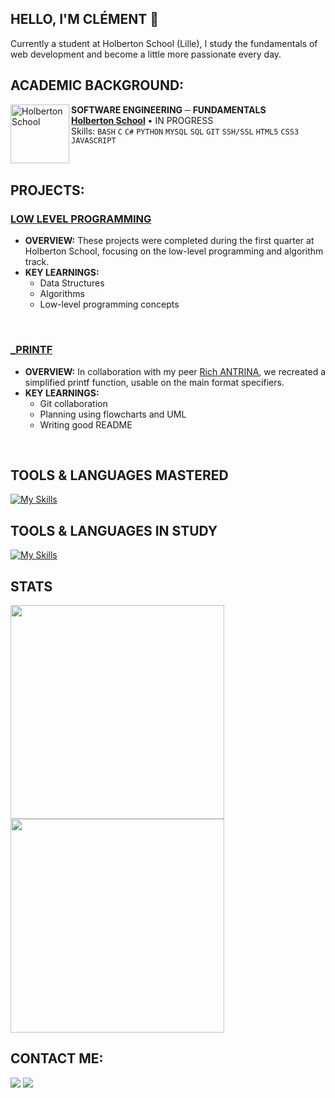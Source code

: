 ## HELLO, I'M CLÉMENT 👋 

Currently a student at Holberton School (Lille), I study the fundamentals of web development and become a little more passionate every day.
<br>

## ACADEMIC BACKGROUND:
[<img align="left" height="94px" width="94px" alt="Holberton School" src="https://blog.holbertonschool.com/wp-content/uploads/2019/04/instagram_feed180.jpg"/>](https://www.holbertonschool.fr/)
**SOFTWARE ENGINEERING ─ FUNDAMENTALS** \
[**Holberton School**](https://www.holbertonschool.fr/) • IN PROGRESS \
Skills: `BASH` `C` `C#` `PYTHON` `MYSQL` `SQL` `GIT` `SSH/SSL` `HTML5` `CSS3` `JAVASCRIPT` 

<br clear="left"/>

## PROJECTS:

### [LOW LEVEL PROGRAMMING](https://github.com/CLMNTDFR/holbertonschool-low_level_programming)

- **OVERVIEW:** 
These projects were completed during the first quarter at Holberton School, focusing on the low-level programming and algorithm track. 
- **KEY LEARNINGS:** 
  - Data Structures
  - Algorithms
  - Low-level programming concepts
<br>

 ### [_PRINTF](https://github.com/CLMNTDFR/holbertonschool-printf)

- **OVERVIEW:** 
In collaboration with my peer [Rich ANTRINA](https://github.com/antrinarich), we recreated a simplified printf function, usable on the main format specifiers.
- **KEY LEARNINGS:** 
  - Git collaboration
  - Planning using flowcharts and UML
  - Writing good README
<br>

## TOOLS & LANGUAGES MASTERED
[![My Skills](https://skillicons.dev/icons?i=bash,vscode,emacs,vim,git,github,windows,photoshop,discord)](https://skillicons.dev)
<br>

## TOOLS & LANGUAGES IN STUDY
[![My Skills](https://skillicons.dev/icons?i=c,cs,python,html,css,js,docker,linux,ubuntu)](https://skillicons.dev)
<br>

## STATS
  <img width="342" src="https://github-readme-stats.vercel.app/api?username=CLMNTDFR&show_icons=true&theme=prussian&rank_icon=github">
  <img width="342" src="https://github-readme-stats.vercel.app/api/top-langs/?username=CLMNTDFR&size_weight=0.5&count_weight=0.5&layout=compact&theme=prussian">
  <br>


## CONTACT ME:
<div>
<a href = "mailto: deferclement59@gmail.com"><img loading="lazy" src="https://img.shields.io/badge/Gmail-D14836?style=for-the-badge&logo=gmail&logoColor=white" target="_blank"></a>
<a href="https://www.linkedin.com/in/clément-defer-21a2262a7/" target="_blank"><img loading="lazy" src="https://img.shields.io/badge/-LinkedIn-%230077B5?style=for-the-badge&logo=linkedin&logoColor=white" target="_blank"></a>   
</div>

<br>
